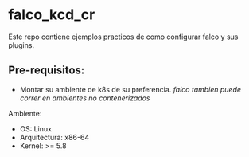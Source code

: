 # falco_kcd_cr

Este repo contiene ejemplos practicos de como configurar falco y sus plugins.

## Pre-requisitos:

* Montar su ambiente de k8s de su preferencia. _falco tambien puede correr en ambientes no contenerizados_

Ambiente:

* OS: Linux
* Arquitectura: x86-64
* Kernel: >= 5.8
